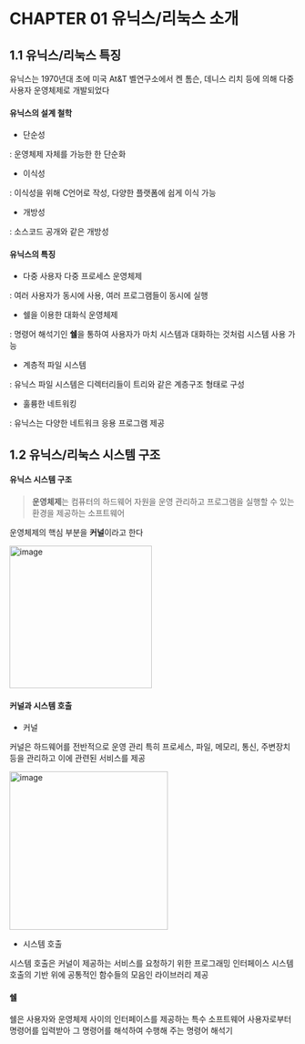 # CHAPTER 01 유닉스/리눅스 소개

## 1.1 유닉스/리눅스 특징
유닉스는 1970년대 초에 미국 At&T 벨연구소에서 켄 톰슨, 데니스 리치 등에 의해 다중 사용자 운영체제로 개발되었다 
#### 유닉스의 설계 철학
- 단순성


 : 운영체제 자체를 가능한 한 단순화
- 이식성


: 이식성을 위해 C언어로 작성, 다양한 플랫폼에 쉽게 이식 가능
- 개방성


: 소스코드 공개와 같은 개방성

#### 유닉스의 특징
- 다중 사용자 다중 프로세스 운영체제


: 여러 사용자가 동시에 사용, 여러 프로그램들이 동시에 실행

- 쉘을 이용한 대화식 운영체제


: 명령어 해석기인 **쉘**을 통하여 사용자가 마치 시스템과 대화하는 것처럼 시스템 사용 가능

- 계층적 파일 시스템


: 유닉스 파일 시스템은 디렉터리들이 트리와 같은 계층구조 형태로 구성

- 훌륭한 네트워킹


: 유닉스는 다양한 네트워크 응용 프로그램 제공

## 1.2 유닉스/리눅스 시스템 구조
#### 유닉스 시스템 구조 
> **운영체제**는 컴퓨터의 하드웨어 자원을 운영 관리하고 프로그램을 실행할 수 있는 환경을 제공하는 소프트웨어

운영체제의 핵심 부분을 **커널**이라고 한다 


<img width="250" alt="image" src="https://github.com/suuxxirr/STUDY/assets/102400242/7292107b-f33d-4afb-a81c-e8a06aac61c9">


#### 커널과 시스템 호출
- 커널


커널은 하드웨어를 전반적으로 운영 관리
특히 프로세스, 파일, 메모리, 통신, 주변장치 등을 관리하고 이에 관련된 서비스를 제공

<img width="278" alt="image" src="https://github.com/suuxxirr/STUDY/assets/102400242/26d6a30a-37c2-4291-9683-943de5c7cd94">

- 시스템 호출

시스템 호출은 커널이 제공하는 서비스를 요청하기 위한 프로그래밍 인터페이스
시스템 호출의 기반 위에 공통적인 함수들의 모음인 라이브러리 제공

#### 쉘
쉘은 사용자와 운영체제 사이의 인터페이스를 제공하는 특수 소프트웨어 
사용자로부터 명령어를 입력받아 그 명령어를 해석하여 수행해 주는 명령어 해석기 





